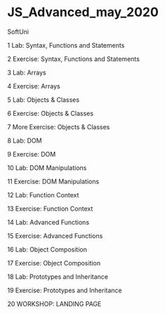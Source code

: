 # JS_Advanced_may_2020
SoftUni

1    Lab: Syntax, Functions and Statements

2    Exercise: Syntax, Functions and Statements

3    Lab: Arrays

4    Exercise: Arrays

5    Lab: Objects & Classes

6    Exercise: Objects & Classes

7    More Exercise: Objects & Classes

8    Lab: DOM

9    Exercise: DOM

10    Lab: DOM Manipulations

11    Exercise: DOM Manipulations

12    Lab: Function Context

13    Exercise: Function Context

14    Lab: Advanced Functions

15    Exercise: Advanced Functions

16    Lab: Object Composition

17    Exercise: Object Composition

18    Lab: Prototypes and Inheritance

19    Exercise: Prototypes and Inheritance

20    WORKSHOP: LANDING PAGE
